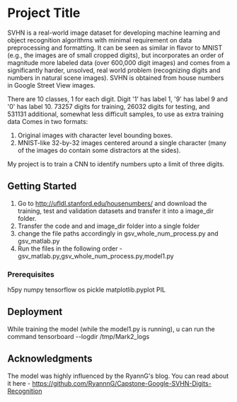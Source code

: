 # Project Title

SVHN is a real-world image dataset for developing machine learning and object recognition algorithms with minimal requirement on data preprocessing and formatting. It can be seen as similar in flavor to MNIST (e.g., the images are of small cropped digits), but incorporates an order of magnitude more labeled data (over 600,000 digit images) and comes from a significantly harder, unsolved, real world problem (recognizing digits and numbers in natural scene images). SVHN is obtained from house numbers in Google Street View images.

There are 10 classes, 1 for each digit. Digit '1' has label 1, '9' has label 9 and '0' has label 10.
73257 digits for training, 26032 digits for testing, and 531131 additional, somewhat less difficult samples, to use as extra training data
Comes in two formats:
1. Original images with character level bounding boxes.
2. MNIST-like 32-by-32 images centered around a single character (many of the images do contain some distractors at the sides).

My project is to train a CNN to identify numbers upto a limit of three digits.

## Getting Started

1. Go to http://ufldl.stanford.edu/housenumbers/ and download the training, test and validation datasets and transfer it into a image_dir folder.
2. Transfer the code and and image_dir folder into a single folder
3. change the file paths accordingly in gsv_whole_num_process.py and gsv_matlab.py
4. Run the files in the following order -gsv_matlab.py,gsv_whole_num_process.py,model1.py


### Prerequisites
h5py
numpy
tensorflow
os
pickle
matplotlib.pyplot
PIL

## Deployment

While training the model (while the model1.py is running), u can run the command tensorboard --logdir /tmp/Mark2_logs

## Acknowledgments

The model was highly influenced by the RyannG's blog.
You can read about it here - https://github.com/RyannnG/Capstone-Google-SVHN-Digits-Recognition


